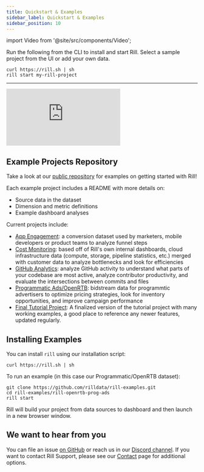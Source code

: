 ```yaml
---
title: Quickstart & Examples
sidebar_label: Quickstart & Examples
sidebar_position: 10
---
```

import Video from '@site/src/components/Video';

<!-- WARNING: There are links to this page in source code. If you move it, find and replace the links and consider adding a redirect in docusaurus.config.js. -->


Run the following from the CLI to install and start Rill. Select a sample project from the UI or add your own data.
```
curl https://rill.sh | sh
rill start my-rill-project
```

---
<div style={{ 
  position: "relative", 
  width: "100%", 
  paddingTop: "56.25%", 
  borderRadius: "15px",  /* Softer corners */
  boxShadow: "0px 4px 15px rgba(0, 0, 0, 0.2)"  /* Shadow effect */
}}>
  <iframe credentialless="true"
    src="https://www.youtube.com/embed/7TlO6E5gZzY?autoplay=1&mute=1&rel=0&si=CMltjZI4S5oAAAtg"
    frameBorder="0"
    allow="accelerometer; autoplay; clipboard-write; encrypted-media; gyroscope; picture-in-picture; web-share"
    allowFullScreen
    style={{
      position: "absolute",
      top: 0,
      left: 0,
      width: "100%",
      height: "100%",
      borderRadius: "10px", // Apply to iframe as well for rounded effect
    }}
  ></iframe>
</div>


## Example Projects Repository

Take a look at our [public repository](https://github.com/rilldata/rill-examples/) for examples on getting started with Rill! 

Each example project includes a README with more details on:

- Source data in the dataset
- Dimension and metric definitions
- Example dashboard analyses

Current projects include:

- [App Engagement](https://github.com/rilldata/rill-examples/tree/main/rill-app-engagement): a conversion dataset used by marketers, mobile developers or product teams to analyze funnel steps
- [Cost Monitoring](https://github.com/rilldata/rill-examples/tree/main/rill-cost-monitoring): based off of Rill's own internal dashboards, cloud infrastructure data (compute, storage, pipeline statistics, etc.) merged with customer data to analyze bottlenecks and look for efficiencies
- [GitHub Analytics](https://github.com/rilldata/rill-examples/tree/main/rill-github-analytics): analyze GitHub activity to understand what parts of your codebase are most active, analyze contributor productivity, and evaluate the intersections between commits and files
- [Programmatic Ads/OpenRTB](https://github.com/rilldata/rill-examples/tree/main/rill-openrtb-prog-ads): bidstream data for programmtic advertisers to optimize pricing strategies, look for inventory opportunities, and improve campaign performance
- [Final Tutorial Project](https://github.com/rilldata/rill-examples/tree/main/my-rill-tutorial): A finalized version of the tutorial project with many working examples, a good place to reference any newer features, updated regularly.

## Installing Examples

You can install `rill` using our installation script:

```
curl https://rill.sh | sh
```

To run an example (in this case our Programmatic/OpenRTB dataset):
```
git clone https://github.com/rilldata/rill-examples.git
cd rill-examples/rill-openrtb-prog-ads
rill start
```

Rill will build your project from data sources to dashboard and then launch in a new browser window.


## We want to hear from you

You can file an issue [on GitHub](https://github.com/rilldata/rill/issues/new/choose) or reach us in our [Discord channel](https://discord.gg/DJ5qcsxE2m). If you want to contact Rill Support, please see our [Contact](contact.md#contacting-support) page for additional options.
